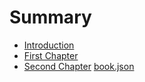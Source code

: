 # Summary

* [Introduction](README.md)
* [First Chapter](chapter1.md)
* [Second Chapter](second-chapter.md)
[book.json](bookjson.md)

